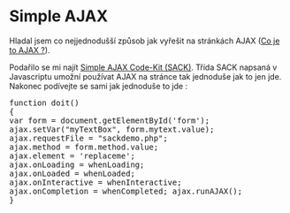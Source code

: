 <!--
title : Simple AJAX
author : Roman Ožana <ozana@omdesign.cz>
date : 5.5.2006 05:43:38
tags : programovani, webdesign
-->

# Simple AJAX

Hladal jsem co nejjednodušší způsob jak vyřešit na stránkách AJAX ([Co je to AJAX ?][1]).

Podařilo se mi najít [Simple AJAX Code-Kit (SACK)][2]. Třída SACK napsaná v Javascriptu umožní používat AJAX na stránce tak jednoduše jak to jen jde. Nakonec podívejte se sami jak jednoduše to jde :

<pre>function doit()
{
var form = document.getElementById('form');
ajax.setVar("myTextBox", form.mytext.value);
ajax.requestFile = "sackdemo.php";
ajax.method = form.method.value;
ajax.element = 'replaceme';
ajax.onLoading = whenLoading;
ajax.onLoaded = whenLoaded;
ajax.onInteractive = whenInteractive;
ajax.onCompletion = whenCompleted; ajax.runAJAX();
}
</pre>

 [1]: http://www.root.cz/clanky/ajax/ "Root.cz - AJAX"
 [2]: http://twilightuniverse.com/resources/code/sack/ "Třída SACK"